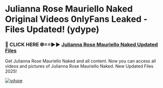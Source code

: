 # Julianna Rose Mauriello Naked Original Videos 0nlyFans Leaked - Files Updated! (ydype)

<h3>🔴 CLICK HERE 🌐==►► <a href="https://tinyurl.com/yckcrads" rel="nofollow">Julianna Rose Mauriello Naked Updated Files</a></h3>

Get Julianna Rose Mauriello Naked and all content. Now you can access all videos and pictures of Julianna Rose Mauriello Naked. New Updated Files 2025!

[![ydype](https://i.imgur.com/hpKpOFt.gif)](https://tinyurl.com/yckcrads)
